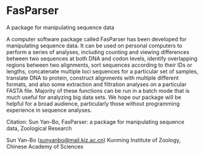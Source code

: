 # FasParser
A package for manipulating sequence data

A computer software package called FasParser has been developed for manipulating sequence data. It can be used on personal computers to perform a series of analyses, including counting and viewing differences between two sequences at both DNA and codon levels, identify overlapping regions between two alignments, sort sequences according to their IDs or lengths, concatenate multiple loci sequences for a particular set of samples, translate DNA to protein, construct alignments with multiple different formats, and also some extraction and filtration analyses on a particular FASTA file. Majority of these functions can be run in a batch mode that is much useful for analyzing big data sets. We hope our package will be helpful for a broad audience, particularly those without programming experience in sequence analyses. 

Citation:
Sun Yan-Bo, FasParser: a package for manipulating sequence data, Zoological Research


Sun Yan-Bo (sunyanbo@mail.kiz.ac.cn)
Kunming Institute of Zoology, Chinese Academy of Sciences
